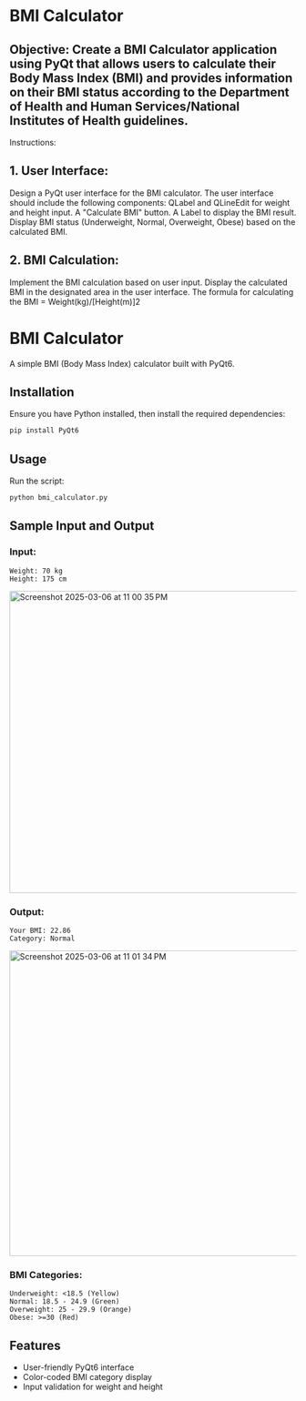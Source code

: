 # BMI Calculator

## Objective: Create a BMI Calculator application using PyQt  that allows users to calculate their Body Mass Index (BMI) and provides information on their BMI status according to the Department of Health and Human Services/National Institutes of Health guidelines.
Instructions:
## 1. User Interface:
Design a PyQt user interface for the BMI calculator.
The user interface should include the following components:
QLabel and QLineEdit for weight and height input.
A "Calculate BMI" button.
A Label to display the BMI result.
Display BMI status (Underweight, Normal, Overweight, Obese) based on the calculated BMI.
## 2. BMI Calculation:
Implement the BMI calculation based on user input.
Display the calculated BMI in the designated area in the user interface.
The formula for calculating the BMI = Weight(kg)/[Height(m)]2


# BMI Calculator

A simple BMI (Body Mass Index) calculator built with PyQt6.

## Installation

Ensure you have Python installed, then install the required dependencies:

```sh
pip install PyQt6
```

## Usage

Run the script:

```sh
python bmi_calculator.py
```

## Sample Input and Output

### Input:
```plaintext
Weight: 70 kg
Height: 175 cm
```
<img width="531" alt="Screenshot 2025-03-06 at 11 00 35 PM" src="https://github.com/user-attachments/assets/cf60442b-c977-40bb-a779-7b08817c61af" />

### Output:
```plaintext
Your BMI: 22.86
Category: Normal
```
<img width="537" alt="Screenshot 2025-03-06 at 11 01 34 PM" src="https://github.com/user-attachments/assets/27aa9247-62c6-47f5-9085-45310bdde401" />


### BMI Categories:

```plaintext
Underweight: <18.5 (Yellow)
Normal: 18.5 - 24.9 (Green)
Overweight: 25 - 29.9 (Orange)
Obese: >=30 (Red)
```

## Features
- User-friendly PyQt6 interface
- Color-coded BMI category display
- Input validation for weight and height



